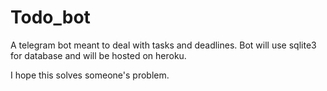 # Todo_bot

A telegram bot meant to deal with tasks and deadlines.
Bot will use sqlite3 for database and will be hosted on heroku.

I hope this solves someone's problem.
